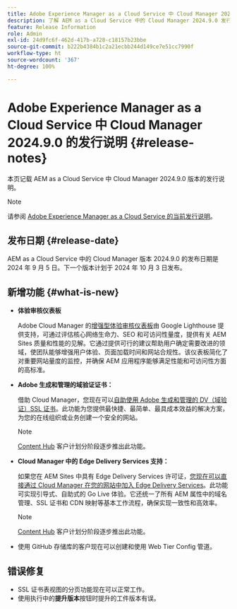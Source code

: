 ```yaml
---
title: Adobe Experience Manager as a Cloud Service 中 Cloud Manager 2024.9.0 的发行说明
description: 了解 AEM as a Cloud Service 中的 Cloud Manager 2024.9.0 发行说明。
feature: Release Information
role: Admin
exl-id: 24d9fc6f-462d-417b-a728-c18157b23bbe
source-git-commit: b222b4384b1c2a21ecbb244d149ce7e51cc7990f
workflow-type: ht
source-wordcount: '367'
ht-degree: 100%

---
```


# Adobe Experience Manager as a Cloud Service 中 Cloud Manager 2024.9.0 的发行说明 {#release-notes}

本页记载 AEM as a Cloud Service 中 Cloud Manager 2024.9.0 版本的发行说明。

>[!NOTE]
>
>请参阅 [Adobe Experience Manager as a Cloud Service 的当前发行说明](/help/release-notes/release-notes-cloud/release-notes-current.md)。

## 发布日期 {#release-date}

AEM as a Cloud Service 中的 Cloud Manager 版本 2024.9.0 的发布日期是 2024 年 9 月 5 日。下一个版本计划于 2024 年 10 月 3 日发布。

## 新增功能 {#what-is-new}

* **体验审核仪表板**

  Adobe Cloud Manager 的[增强型体验审核仪表板](/help/implementing/cloud-manager/experience-audit-dashboard.md)由 Google Lighthouse 提供支持，可通过评估核心网络生命力、SEO 和可访问性量度，提供有关 AEM Sites 质量和性能的见解。它通过提供可行的建议帮助用户确定需要改进的领域，使团队能够增强用户体验、页面加载时间和网站合规性。该仪表板简化了对重要网站量度的监控，并确保 AEM 应用程序能够满足性能和可访问性方面的高标准。

* **Adobe 生成和管理的域验证证书：**

  借助 Cloud Manager，您现在可以[自助使用 Adobe 生成和管理的 DV（域验证）SSL 证书](/help/implementing/cloud-manager/managing-ssl-certifications/add-ssl-certificate.md)。此功能为您提供最快捷、最简单、最具成本效益的解决方案，为您的在线组织或业务创建一个安全的网站。<!-- CMGR-52403 -->

  >[!NOTE]
  >
  >[Content Hub](/help/assets/product-overview.md) 客户计划分阶段逐步推出此功能。

* **Cloud Manager 中的 Edge Delivery Services 支持：**

  如果您在 AEM Sites 中具有 Edge Delivery Services 许可证，[您现在可以直接通过 Cloud Manager 在您的网站中加入 Edge Delivery Services](/help/implementing/cloud-manager/edge-delivery/introduction-to-edge-delivery-services.md)。此功能可实现引导式、自助式的 Go Live 体验。它还统一了所有 AEM 属性中的域名管理、SSL 证书和 CDN 映射等基本工作流程，确保实现一致性和高效率。<!-- CMGR-49859 -->

  >[!NOTE]
  >
  >[Content Hub](/help/assets/product-overview.md) 客户计划分阶段逐步推出此功能。

* 使用 GitHub 存储库的客户现在可以创建和使用 Web Tier Config 管道。<!--( KEEP IN? SP: YES CMGR-59046 and Slack https://cq-dev.slack.com/archives/C07LFP5BZ2L/p1725407057847379 ) -->

<!--
## Early adoption program {#early-adoption}

For a chance to test some upcoming features, be a part of Adobe's early adoption program. -->


## 错误修复

* SSL 证书表视图的分页功能现在可以正常工作。<!-- (CMGR-60804 - [UI] Pagination doesn't work for ssl certificates) -->
* 使用执行中的&#x200B;**提升版本**&#x200B;按钮时提升的工件版本有误。<!-- ( KEEP IN? SP: YES CMGR-59519 and Slack https://cq-dev.slack.com/archives/C07LFPN2R08/p1725408253474129 ) -->

<!-- * Slack message says next release? SP: REMOVE (Leave in for now) SSL Certificates table in Cloud Manager now enables pagination in the user experience. ( https://jira.corp.adobe.com/browse/CMGR-61041 and Slack https://cq-dev.slack.com/archives/C07LFRE9QJU/p1725408553760009 ) --<>
